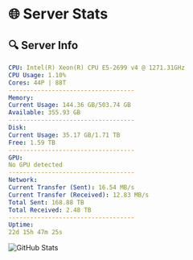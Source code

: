 # 🌐 Server Stats
## 🔍 Server Info
```yaml
CPU: Intel(R) Xeon(R) CPU E5-2699 v4 @ 1271.31GHz
CPU Usage: 1.10%
Cores: 44P | 88T
-----------------------------------
Memory:
Current Usage: 144.36 GB/503.74 GB
Available: 355.93 GB
-----------------------------------
Disk:
Current Usage: 35.17 GB/1.71 TB
Free: 1.59 TB
-----------------------------------
GPU:
No GPU detected
-----------------------------------
Network:
Current Transfer (Sent): 16.54 MB/s
Current Transfer (Received): 12.83 MB/s
Total Sent: 168.88 TB
Total Received: 2.48 TB
-----------------------------------
Uptime:
22d 15h 47m 25s
```
![GitHub Stats](https://img.shields.io/badge/Updated-2025-03-02_14:30:43-blue)